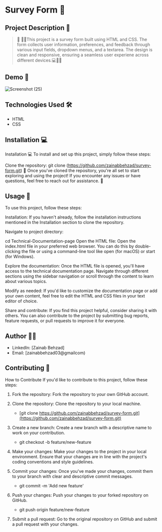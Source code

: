 # Survey Form 🚀

## Project Description 📝

> 🌟 👩‍💻This project is a survey form built using HTML and CSS. The form collects user information, preferences, and feedback through various input fields, dropdown menus, and a textarea. The design is clean and responsive, ensuring a seamless user experiene across different devices.💻📝🚀

## Demo 📸
![Screenshot (25)](https://github.com/zainabbehzad/survey-form/assets/168668702/becc9b99-5061-4718-8f8f-92b290a42e83)



## Technologies Used 🛠️
- HTML
- CSS

## Installation 💻

Installation 💻
To install and set up this project, simply follow these steps:

Clone the repository:
git clone (https://github.com/zainabbehzad/survey-form.git)
🎉 Once you've cloned the repository, you're all set to start exploring and using the project! If you encounter any issues or have questions, feel free to reach out for assistance. 🚀

## Usage 🎯
To use this project, follow these steps:

Installation: If you haven't already, follow the installation instructions mentioned in the Installation section to clone the repository.

Navigate to project directory:

cd Technical-Documentation-page
Open the HTML file: Open the index.html file in your preferred web browser. You can do this by double-clicking the file or using a command-line tool like open (for macOS) or start (for Windows).

Explore the documentation: Once the HTML file is opened, you'll have access to the technical documentation page. Navigate through different sections using the sidebar navigation or scroll through the content to learn about various topics.

Modify as needed: If you'd like to customize the documentation page or add your own content, feel free to edit the HTML and CSS files in your text editor of choice.

Share and contribute: If you find this project helpful, consider sharing it with others. You can also contribute to the project by submitting bug reports, feature requests, or pull requests to improve it for everyone.


## Author 👩‍💻

- LinkedIn: [Zainab Behzad]
- Email: [zainabbehzad03@gmailcom)

## Contributing 🤝

How to Contribute
If you'd like to contribute to this project, follow these steps:

1. Fork the repository: Fork the repository to your own GitHub account.

2. Clone the repository: Clone the repository to your local machine.
     * [git clone https://github.com/zainabbehzad/survey-form.git](https://github.com/zainabbehzad/survey-form.git)

3. Create a new branch: Create a new branch with a descriptive name to work on your contribution.
   * git checkout -b feature/new-feature

4. Make your changes: Make your changes to the project in your local environment. Ensure that your changes are in line with the project's coding conventions and style guidelines.

5. Commit your changes: Once you've made your changes, commit them to your branch with clear and descriptive commit messages.
    * git commit -m 'Add new feature'

6. Push your changes: Push your changes to your forked repository on GitHub.
   * git push origin feature/new-feature

7. Submit a pull request: Go to the original repository on GitHub and submit a pull request with your changes.
